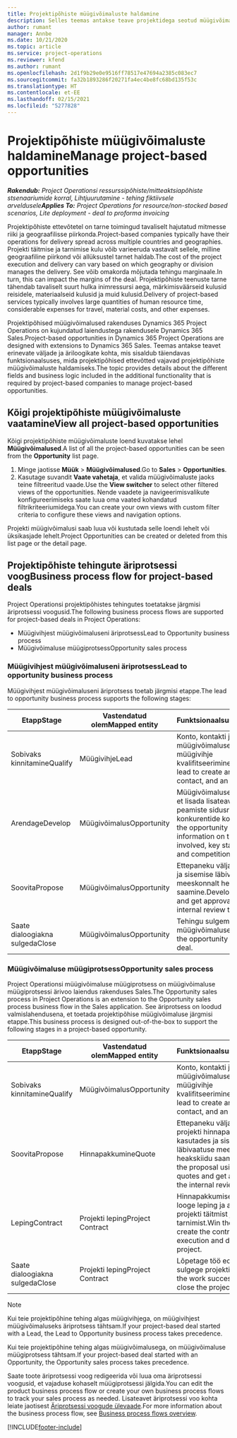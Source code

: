 ```yaml
---
title: Projektipõhiste müügivõimaluste haldamine
description: Selles teemas antakse teave projektidega seotud müügivõimalustega töötamise kohta.
author: rumant
manager: Annbe
ms.date: 10/21/2020
ms.topic: article
ms.service: project-operations
ms.reviewer: kfend
ms.author: rumant
ms.openlocfilehash: 2d1f9b29e0e9516ff78517e47694a2385c083ec7
ms.sourcegitcommit: fa32b1893286f20271fa4ec4be8fc68bd135f53c
ms.translationtype: HT
ms.contentlocale: et-EE
ms.lasthandoff: 02/15/2021
ms.locfileid: "5277828"
---
```

# <a name="manage-project-based-opportunities"></a><span data-ttu-id="d4b41-103">Projektipõhiste müügivõimaluste haldamine</span><span class="sxs-lookup"><span data-stu-id="d4b41-103">Manage project-based opportunities</span></span>

<span data-ttu-id="d4b41-104">_**Rakendub:** Project Operationsi ressurssipõhiste/mitteaktsiapõhiste stsenaariumide korral,  Lihtjuurutamine - tehing fiktiivsele arveldusele_</span><span class="sxs-lookup"><span data-stu-id="d4b41-104">_**Applies To:** Project Operations for resource/non-stocked based scenarios, Lite deployment - deal to proforma invoicing_</span></span>

<span data-ttu-id="d4b41-105">Projektipõhiste ettevõtetel on tarne toimingud tavaliselt hajutatud mitmesse riiki ja geograafilisse piirkonda.</span><span class="sxs-lookup"><span data-stu-id="d4b41-105">Project-based companies typically have their operations for delivery spread across multiple countries and geographies.</span></span> <span data-ttu-id="d4b41-106">Projekti täitmise ja tarnimise kulu võib varieeruda vastavalt sellele, milline geograafiline piirkond või allüksustel tarnet haldab.</span><span class="sxs-lookup"><span data-stu-id="d4b41-106">The cost of the project execution and delivery can vary  based on which geography or division manages the delivery.</span></span> <span data-ttu-id="d4b41-107">See võib omakorda mõjutada tehingu marginaale.</span><span class="sxs-lookup"><span data-stu-id="d4b41-107">In turn, this can impact the margins of the deal.</span></span> <span data-ttu-id="d4b41-108">Projektipõhiste teenuste tarne tähendab tavaliselt suurt hulka inimressursi aega, märkimisväärseid kulusid reisidele, materiaalseid kulusid ja muid kulusid.</span><span class="sxs-lookup"><span data-stu-id="d4b41-108">Delivery of project-based services typically involves large quantities of human resource time, considerable expenses for travel, material costs, and other expenses.</span></span>

<span data-ttu-id="d4b41-109">Projektipõhised müügivõimalused rakenduses Dynamics 365 Project Operations on kujundatud laiendustega rakendusele Dynamics 365 Sales.</span><span class="sxs-lookup"><span data-stu-id="d4b41-109">Project-based opportunities in Dynamics 365 Project Operations are designed with extensions to Dynamics 365 Sales.</span></span> <span data-ttu-id="d4b41-110">Teemas antakse teavet erinevate väljade ja äriloogikate kohta, mis sisaldub täiendavas funktsionaalsuses, mida projektipõhised ettevõtted vajavad projektipõhiste müügivõimaluste haldamiseks.</span><span class="sxs-lookup"><span data-stu-id="d4b41-110">The topic provides details about the different fields and business logic included in the additional functionality that is required by project-based companies to manage project-based opportunities.</span></span>

## <a name="view-all-project-based-opportunities"></a><span data-ttu-id="d4b41-111">Kõigi projektipõhiste müügivõimaluste vaatamine</span><span class="sxs-lookup"><span data-stu-id="d4b41-111">View all project-based opportunities</span></span>

<span data-ttu-id="d4b41-112">Kõigi projektipõhiste müügivõimaluste loend kuvatakse lehel **Müügivõimalused**.</span><span class="sxs-lookup"><span data-stu-id="d4b41-112">A list of all the project-based opportunities can be seen from the **Opportunity** list page.</span></span> 

1. <span data-ttu-id="d4b41-113">Minge jaotisse **Müük** > **Müügivõimalused**.</span><span class="sxs-lookup"><span data-stu-id="d4b41-113">Go to **Sales** > **Opportunities**.</span></span>
2. <span data-ttu-id="d4b41-114">Kasutage suvandit **Vaate vahetaja**, et valida müügivõimaluste jaoks teine filtreeritud vaade.</span><span class="sxs-lookup"><span data-stu-id="d4b41-114">Use the **View switcher** to select other filtered views of the opportunities.</span></span> <span data-ttu-id="d4b41-115">Nende vaadete ja navigeerimisvalikute konfigureerimiseks saate luua oma vaated kohandatud filtrikriteeriumidega.</span><span class="sxs-lookup"><span data-stu-id="d4b41-115">You can create your own views with custom filter criteria to configure these views and navigation options.</span></span>

<span data-ttu-id="d4b41-116">Projekti müügivõimalusi saab luua või kustutada selle loendi lehelt või üksikasjade lehelt.</span><span class="sxs-lookup"><span data-stu-id="d4b41-116">Project Opportunities can be created or deleted from this list page or the detail page.</span></span>

## <a name="business-process-flow-for-project-based-deals"></a><span data-ttu-id="d4b41-117">Projektipõhiste tehingute äriprotsessi voog</span><span class="sxs-lookup"><span data-stu-id="d4b41-117">Business process flow for project-based deals</span></span>

<span data-ttu-id="d4b41-118">Project Operationsi projektipõhistes tehingutes toetatakse järgmisi äriprotsessi voogusid.</span><span class="sxs-lookup"><span data-stu-id="d4b41-118">The following business process flows are supported for project-based deals in Project Operations:</span></span>

- <span data-ttu-id="d4b41-119">Müügivihjest müügivõimaluseni äriprotsess</span><span class="sxs-lookup"><span data-stu-id="d4b41-119">Lead to Opportunity business process</span></span>
- <span data-ttu-id="d4b41-120">Müügivõimaluse müügiprotsess</span><span class="sxs-lookup"><span data-stu-id="d4b41-120">Opportunity sales process</span></span>

### <a name="lead-to-opportunity-business-process"></a><span data-ttu-id="d4b41-121">Müügivihjest müügivõimaluseni äriprotsess</span><span class="sxs-lookup"><span data-stu-id="d4b41-121">Lead to opportunity business process</span></span> 
<span data-ttu-id="d4b41-122">Müügivihjest müügivõimaluseni äriprotsess toetab järgmisi etappe.</span><span class="sxs-lookup"><span data-stu-id="d4b41-122">The lead to opportunity business process supports the following stages:</span></span>

| <span data-ttu-id="d4b41-123">Etapp</span><span class="sxs-lookup"><span data-stu-id="d4b41-123">Stage</span></span> | <span data-ttu-id="d4b41-124">Vastendatud olem</span><span class="sxs-lookup"><span data-stu-id="d4b41-124">Mapped entity</span></span> | <span data-ttu-id="d4b41-125">Funktsionaalsus</span><span class="sxs-lookup"><span data-stu-id="d4b41-125">Functionality</span></span> |
| --- | --- | --- |
| <span data-ttu-id="d4b41-126">Sobivaks kinnitamine</span><span class="sxs-lookup"><span data-stu-id="d4b41-126">Qualify</span></span> | <span data-ttu-id="d4b41-127">Müügivihje</span><span class="sxs-lookup"><span data-stu-id="d4b41-127">Lead</span></span> | <span data-ttu-id="d4b41-128">Konto, kontakti ja müügivõimaluse loomiseks müügivihje kvalifitseerimine.</span><span class="sxs-lookup"><span data-stu-id="d4b41-128">Qualify the lead to create an account, contact, and an opportunity.</span></span> |
| <span data-ttu-id="d4b41-129">Arendage</span><span class="sxs-lookup"><span data-stu-id="d4b41-129">Develop</span></span> | <span data-ttu-id="d4b41-130">Müügivõimalus</span><span class="sxs-lookup"><span data-stu-id="d4b41-130">Opportunity</span></span> | <span data-ttu-id="d4b41-131">Müügivõimaluse arendamine, et lisada lisateavet seotud töö, peamiste sidusrühmade ja konkurentide kohta.</span><span class="sxs-lookup"><span data-stu-id="d4b41-131">Develop the opportunity to add more information on the work involved, key stakeholders, and competition.</span></span> |
| <span data-ttu-id="d4b41-132">Soovita</span><span class="sxs-lookup"><span data-stu-id="d4b41-132">Propose</span></span> | <span data-ttu-id="d4b41-133">Müügivõimalus</span><span class="sxs-lookup"><span data-stu-id="d4b41-133">Opportunity</span></span> | <span data-ttu-id="d4b41-134">Ettepaneku väljaarendamine ja sisemise läbivaatuse meeskonnalt heakskiidu saamine.</span><span class="sxs-lookup"><span data-stu-id="d4b41-134">Develop the proposal and get approval from the internal review team.</span></span> |
| <span data-ttu-id="d4b41-135">Saate dialoogiakna sulgeda</span><span class="sxs-lookup"><span data-stu-id="d4b41-135">Close</span></span> | <span data-ttu-id="d4b41-136">Müügivõimalus</span><span class="sxs-lookup"><span data-stu-id="d4b41-136">Opportunity</span></span> | <span data-ttu-id="d4b41-137">Tehingu sulgemiseks müügivõimaluse võitmine.</span><span class="sxs-lookup"><span data-stu-id="d4b41-137">Win the opportunity to close the deal.</span></span> |

### <a name="opportunity-sales-process"></a><span data-ttu-id="d4b41-138">Müügivõimaluse müügiprotsess</span><span class="sxs-lookup"><span data-stu-id="d4b41-138">Opportunity sales process</span></span>
<span data-ttu-id="d4b41-139">Project Operationsi müügivõimaluse müügiprotsess on müügivõimaluse müügiprotsessi ärivoo laiendus rakenduses Sales.</span><span class="sxs-lookup"><span data-stu-id="d4b41-139">The Opportunity sales process in Project Operations is an extension to the Opportunity sales process business flow in the Sales application.</span></span> <span data-ttu-id="d4b41-140">See äriprotsess on loodud valmislahendusena, et toetada projektipõhise müügivõimaluse järgmisi etappe.</span><span class="sxs-lookup"><span data-stu-id="d4b41-140">This business process is designed out-of-the-box to support the following stages in a project-based opportunity.</span></span>

| <span data-ttu-id="d4b41-141">Etapp</span><span class="sxs-lookup"><span data-stu-id="d4b41-141">Stage</span></span> | <span data-ttu-id="d4b41-142">Vastendatud olem</span><span class="sxs-lookup"><span data-stu-id="d4b41-142">Mapped entity</span></span> | <span data-ttu-id="d4b41-143">Funktsionaalsus</span><span class="sxs-lookup"><span data-stu-id="d4b41-143">Functionality</span></span> |
| --- | --- | --- |
| <span data-ttu-id="d4b41-144">Sobivaks kinnitamine</span><span class="sxs-lookup"><span data-stu-id="d4b41-144">Qualify</span></span> | <span data-ttu-id="d4b41-145">Müügivõimalus</span><span class="sxs-lookup"><span data-stu-id="d4b41-145">Opportunity</span></span> | <span data-ttu-id="d4b41-146">Konto, kontakti ja müügivõimaluse loomiseks müügivihje kvalifitseerimine.</span><span class="sxs-lookup"><span data-stu-id="d4b41-146">Qualify the lead to create an account, contact, and an opportunity.</span></span> |
| <span data-ttu-id="d4b41-147">Soovita</span><span class="sxs-lookup"><span data-stu-id="d4b41-147">Propose</span></span> | <span data-ttu-id="d4b41-148">Hinnapakkumine</span><span class="sxs-lookup"><span data-stu-id="d4b41-148">Quote</span></span> | <span data-ttu-id="d4b41-149">Ettepaneku väljaarendamine projekti hinnapakkumist kasutades ja sisemise läbivaatuse meeskonnalt heakskiidu saamine.</span><span class="sxs-lookup"><span data-stu-id="d4b41-149">Develop the proposal using project quotes and get approval from the internal review team.</span></span> |
| <span data-ttu-id="d4b41-150">Leping</span><span class="sxs-lookup"><span data-stu-id="d4b41-150">Contract</span></span> | <span data-ttu-id="d4b41-151">Projekti leping</span><span class="sxs-lookup"><span data-stu-id="d4b41-151">Project Contract</span></span> | <span data-ttu-id="d4b41-152">Hinnapakkumise võitmiseks looge leping ja alustage projekti täitmist ja tarnimist.</span><span class="sxs-lookup"><span data-stu-id="d4b41-152">Win the quote to create the contract and begin execution and delivery on the project.</span></span> |
| <span data-ttu-id="d4b41-153">Saate dialoogiakna sulgeda</span><span class="sxs-lookup"><span data-stu-id="d4b41-153">Close</span></span> | <span data-ttu-id="d4b41-154">Projekti leping</span><span class="sxs-lookup"><span data-stu-id="d4b41-154">Project Contract</span></span> | <span data-ttu-id="d4b41-155">Lõpetage töö edukalt ja sulgege projekti leping.</span><span class="sxs-lookup"><span data-stu-id="d4b41-155">Finish the work successfully and close the project contract.</span></span> |

> [!NOTE]
> <span data-ttu-id="d4b41-156">Kui teie projektipõhine tehing algas müügivihjega, on müügivihjest müügivõimaluseks äriprotsess tähtsam.</span><span class="sxs-lookup"><span data-stu-id="d4b41-156">If your project-based deal started with a Lead, the Lead to Opportunity business process takes precedence.</span></span>
>
> <span data-ttu-id="d4b41-157">Kui teie projektipõhine tehing algas müügivõimalusega, on müügivõimaluse müügiprotsess tähtsam.</span><span class="sxs-lookup"><span data-stu-id="d4b41-157">If your project-based deal started with an Opportunity, the Opportunity sales process takes precedence.</span></span>

<span data-ttu-id="d4b41-158">Saate toote äriprotsessi voog redigeerida või luua oma äriprotsessi voogusid, et vajaduse kohaselt müügiprotsessi jälgida.</span><span class="sxs-lookup"><span data-stu-id="d4b41-158">You can edit the product business process flow or create your own business process flows to track your sales process as needed.</span></span> <span data-ttu-id="d4b41-159">Lisateavet äriprotsessi voo kohta leiate jaotisest [Äriprotsessi voogude ülevaade](https://docs.microsoft.com/dynamics365/customerengagement/on-premises/customize/business-process-flows-overview).</span><span class="sxs-lookup"><span data-stu-id="d4b41-159">For more information about the business process flow, see [Business process flows overview](https://docs.microsoft.com/dynamics365/customerengagement/on-premises/customize/business-process-flows-overview).</span></span>


[!INCLUDE[footer-include](../includes/footer-banner.md)]